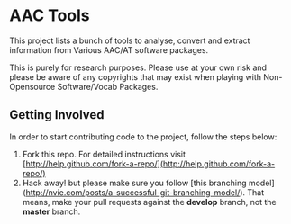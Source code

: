 AAC Tools
=========

This project lists a bunch of tools to analyse, convert and extract information from Various AAC/AT software packages. 

This is purely for research purposes. Please use at your own risk and please be aware of any copyrights that may exist when playing with Non-Opensource Software/Vocab Packages.

Getting Involved
----------------

In order to start contributing code to the project, follow the steps below:

1. Fork this repo. For detailed instructions visit [http://help.github.com/fork-a-repo/](http://help.github.com/fork-a-repo/)
2. Hack away! but please make sure you follow [this branching model] (http://nvie.com/posts/a-successful-git-branching-model/). That means, make your pull requests against the **develop** branch, not the **master** branch.
